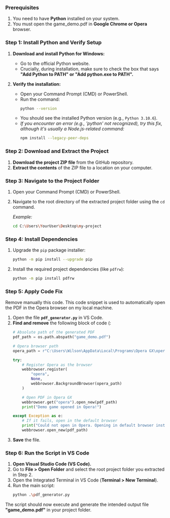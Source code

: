 ### Prerequisites

1. You need to have **Python** installed on your system.
2. You must open the game_demo.pdf in **Google Chrome or Opera** browser.

### Step 1: Install Python and Verify Setup

1.  **Download and install Python for Windows:**

      * Go to the official Python website.
      * Crucially, during installation, make sure to check the box that says **"Add Python to PATH" or "Add python.exe to PATH".**

2.  **Verify the installation:**

      * Open your Command Prompt (CMD) or PowerShell.
      * Run the command:
        ```bash
        python --version
        ```
      * You should see the installed Python version (e.g., `Python 3.10.6`).
      * *If you encounter an error (e.g., 'python' not recognized), try this fix, although it's usually a Node.js-related command:*
        ```bash
        npm install --legacy-peer-deps
        ```

### Step 2: Download and Extract the Project

1.  **Download the project ZIP file** from the GitHub repository.
2.  **Extract the contents** of the ZIP file to a location on your computer.

### Step 3: Navigate to the Project Folder

1.  Open your Command Prompt (CMD) or PowerShell.
2.  Navigate to the root directory of the extracted project folder using the `cd` command.

    *Example:*

    ```bash
    cd C:\Users\YourUser\Desktop\my-project
    ```

### Step 4: Install Dependencies

1.  Upgrade the `pip` package installer:
    ```bash
    python -m pip install --upgrade pip
    ```
2.  Install the required project dependencies (like `pdfrw`):
    ```bash
    python -m pip install pdfrw
    ```

### Step 5: Apply Code Fix

Remove manually this code. This code snippet is used to automatically open the PDF in the Opera browser on my local machine.

1.  Open the file **`pdf_generator.py`** in VS Code.
2.  **Find and remove** the following block of code (:
    ```python
    # Absolute path of the generated PDF
    pdf_path = os.path.abspath("game_demo.pdf")
    
    # Opera browser path
    opera_path = r"C:\Users\Wilson\AppData\Local\Programs\Opera GX\opera.exe"
    
    try:
        # Register Opera as the browser
        webbrowser.register(
            "opera",
            None,
            webbrowser.BackgroundBrowser(opera_path)
        )
    
        # Open PDF in Opera GX
        webbrowser.get("opera").open_new(pdf_path)
        print("Demo game opened in Opera!")
    
    except Exception as e:
        # If it fails, open in the default browser
        print("Could not open in Opera. Opening in default browser instead...")
        webbrowser.open_new(pdf_path)
    ```
4.  **Save** the file.

### Step 6: Run the Script in VS Code

1.  **Open Visual Studio Code (VS Code).**
2.  Go to **File \> Open Folder** and select the root project folder you extracted in Step 2.
3.  Open the Integrated Terminal in VS Code (**Terminal \> New Terminal**).
4.  Run the main script:
    ```bash
    python .\pdf_generator.py
    ```

The script should now execute and generate the intended output file **"game_demo.pdf"** in your project folder.
